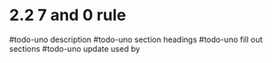 # 2.2 7 and 0 rule
#todo-uno description
#todo-uno section headings
#todo-uno fill out sections
#todo-uno update used by

